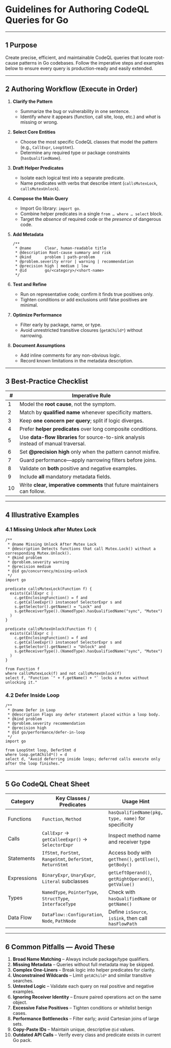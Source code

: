 # Guidelines for Authoring CodeQL Queries for Go

---

## 1  Purpose

Create precise, efficient, and maintainable CodeQL queries that locate root-cause patterns in Go codebases. Follow the imperative steps and examples below to ensure every query is production-ready and easily extended.

---

## 2  Authoring Workflow (Execute in Order)

1. **Clarify the Pattern**

   * Summarize the bug or vulnerability in one sentence.
   * Identify *where* it appears (function, call site, loop, etc.) and *what* is missing or wrong.

2. **Select Core Entities**

   * Choose the most specific CodeQL classes that model the pattern (e.g., `CallExpr`, `LoopStmt`).
   * Determine any required type or package constraints (`hasQualifiedName`).

3. **Draft Helper Predicates**

   * Isolate each logical test into a separate predicate.
   * Name predicates with verbs that describe intent (`callsMutexLock`, `callsMutexUnlock`).

4. **Compose the Main Query**

   * Import Go library: `import go`.
   * Combine helper predicates in a single `from … where … select` block.
   * Target the *absence* of required code or the *presence* of dangerous code.

5. **Add Metadata**

   ```ql
   /**
    * @name      Clear, human-readable title
    * @description Root-cause summary and risk
    * @kind      problem | path-problem
    * @problem.severity error | warning | recommendation
    * @precision high | medium | low
    * @id        go/<category>/<short-name>
    */
   ```

6. **Test and Refine**

   * Run on representative code; confirm it finds true positives only.
   * Tighten conditions or add exclusions until false positives are minimal.

7. **Optimize Performance**

   * Filter early by package, name, or type.
   * Avoid unrestricted transitive closures (`getAChild*`) without narrowing.

8. **Document Assumptions**

   * Add inline comments for any non-obvious logic.
   * Record known limitations in the metadata description.

---

## 3  Best-Practice Checklist

| #  | Imperative Rule                                                                      |
| -- | ------------------------------------------------------------------------------------ |
| 1  | Model the **root cause**, not the symptom.                                           |
| 2  | Match by **qualified name** whenever specificity matters.                            |
| 3  | Keep **one concern per query**; split if logic diverges.                             |
| 4  | Prefer **helper predicates** over long composite conditions.                         |
| 5  | Use **data-flow libraries** for source-to-sink analysis instead of manual traversal. |
| 6  | Set **@precision high** only when the pattern cannot misfire.                        |
| 7  | Guard performance—apply narrowing filters before joins.                              |
| 8  | Validate on **both** positive and negative examples.                                 |
| 9  | Include **all** mandatory metadata fields.                                           |
| 10 | Write **clear, imperative comments** that future maintainers can follow.             |

---

## 4  Illustrative Examples

### 4.1  Missing Unlock after Mutex Lock

```ql
/**
 * @name Missing Unlock After Mutex Lock
 * @description Detects functions that call Mutex.Lock() without a corresponding Mutex.Unlock().
 * @kind problem
 * @problem.severity warning
 * @precision medium
 * @id go/concurrency/missing-unlock
 */
import go

predicate callsMutexLock(Function f) {
  exists(CallExpr c |
    c.getEnclosingFunction() = f and
    c.getCalleeExpr() instanceof SelectorExpr s and
    s.getSelector().getName() = "Lock" and
    s.getReceiverType().(NamedType).hasQualifiedName("sync", "Mutex")
  )
}

predicate callsMutexUnlock(Function f) {
  exists(CallExpr c |
    c.getEnclosingFunction() = f and
    c.getCalleeExpr() instanceof SelectorExpr s and
    s.getSelector().getName() = "Unlock" and
    s.getReceiverType().(NamedType).hasQualifiedName("sync", "Mutex")
  )
}

from Function f
where callsMutexLock(f) and not callsMutexUnlock(f)
select f, "Function `" + f.getName() + "` locks a mutex without unlocking it."
```

### 4.2  Defer Inside Loop

```ql
/**
 * @name Defer in Loop
 * @description Flags any defer statement placed within a loop body.
 * @kind problem
 * @problem.severity recommendation
 * @precision high
 * @id go/performance/defer-in-loop
 */
import go

from LoopStmt loop, DeferStmt d
where loop.getAChild*() = d
select d, "Avoid deferring inside loops; deferred calls execute only after the loop finishes."
```

---

## 5  Go CodeQL Cheat Sheet

| Category    | Key Classes / Predicates                                    | Usage Hint                                             |
| ----------- | ----------------------------------------------------------- | ------------------------------------------------------ |
| Functions   | `Function`, `Method`                                        | `hasQualifiedName(pkg, type, name)` for specificity    |
| Calls       | `CallExpr` → `getCalleeExpr()` → `SelectorExpr`             | Inspect method name and receiver type                  |
| Statements  | `IfStmt`, `ForStmt`, `RangeStmt`, `DeferStmt`, `ReturnStmt` | Access body with `getThen()`, `getElse()`, `getBody()` |
| Expressions | `BinaryExpr`, `UnaryExpr`, `Literal` subclasses             | `getLeftOperand()`, `getRightOperand()`, `getValue()`  |
| Types       | `NamedType`, `PointerType`, `StructType`, `InterfaceType`   | Check with `hasQualifiedName` or `getName()`           |
| Data Flow   | `DataFlow::Configuration`, `Node`, `PathNode`               | Define `isSource`, `isSink`, then call `hasFlowPath`   |

---

## 6  Common Pitfalls — Avoid These

1. **Broad Name Matching** – Always include package/type qualifiers.
2. **Missing Metadata** – Queries without full metadata may be skipped.
3. **Complex One-Liners** – Break logic into helper predicates for clarity.
4. **Unconstrained Wildcards** – Limit `getAChild*` and similar transitive searches.
5. **Untested Logic** – Validate each query on real positive and negative examples.
6. **Ignoring Receiver Identity** – Ensure paired operations act on the same object.
7. **Excessive False Positives** – Tighten conditions or whitelist benign cases.
8. **Performance Bottlenecks** – Filter early; avoid Cartesian joins of large sets.
9. **Copy-Paste IDs** – Maintain unique, descriptive `@id` values.
10. **Outdated API Calls** – Verify every class and predicate exists in current Go pack.
